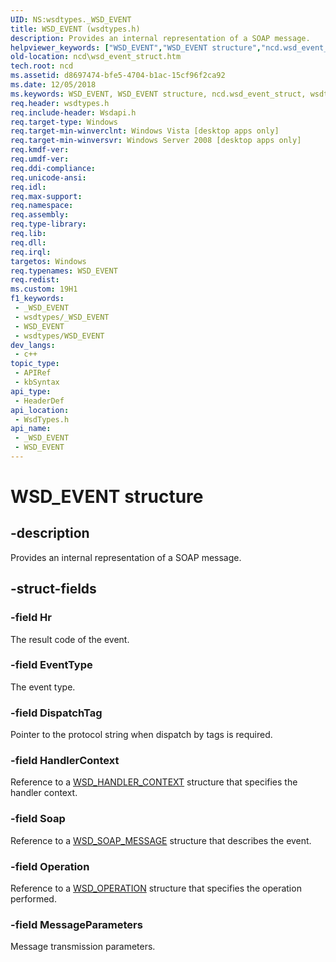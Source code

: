 ```yaml
---
UID: NS:wsdtypes._WSD_EVENT
title: WSD_EVENT (wsdtypes.h)
description: Provides an internal representation of a SOAP message.
helpviewer_keywords: ["WSD_EVENT","WSD_EVENT structure","ncd.wsd_event_struct","wsdtypes/WSD_EVENT"]
old-location: ncd\wsd_event_struct.htm
tech.root: ncd
ms.assetid: d8697474-bfe5-4704-b1ac-15cf96f2ca92
ms.date: 12/05/2018
ms.keywords: WSD_EVENT, WSD_EVENT structure, ncd.wsd_event_struct, wsdtypes/WSD_EVENT
req.header: wsdtypes.h
req.include-header: Wsdapi.h
req.target-type: Windows
req.target-min-winverclnt: Windows Vista [desktop apps only]
req.target-min-winversvr: Windows Server 2008 [desktop apps only]
req.kmdf-ver: 
req.umdf-ver: 
req.ddi-compliance: 
req.unicode-ansi: 
req.idl: 
req.max-support: 
req.namespace: 
req.assembly: 
req.type-library: 
req.lib: 
req.dll: 
req.irql: 
targetos: Windows
req.typenames: WSD_EVENT
req.redist: 
ms.custom: 19H1
f1_keywords:
 - _WSD_EVENT
 - wsdtypes/_WSD_EVENT
 - WSD_EVENT
 - wsdtypes/WSD_EVENT
dev_langs:
 - c++
topic_type:
 - APIRef
 - kbSyntax
api_type:
 - HeaderDef
api_location:
 - WsdTypes.h
api_name:
 - _WSD_EVENT
 - WSD_EVENT
---
```


# WSD_EVENT structure


## -description

Provides an internal representation of a SOAP message.

## -struct-fields

### -field Hr

The result code of the event.

### -field EventType

The event type.

### -field DispatchTag

Pointer to the protocol string when dispatch by tags is required.

### -field HandlerContext

Reference to a <a href="/windows/desktop/api/wsdtypes/ns-wsdtypes-wsd_handler_context">WSD_HANDLER_CONTEXT</a> structure that specifies the handler context.

### -field Soap

Reference to a <a href="/windows/desktop/api/wsdtypes/ns-wsdtypes-wsd_soap_message">WSD_SOAP_MESSAGE</a> structure that describes the event.

### -field Operation

Reference to a <a href="/windows/desktop/api/wsdtypes/ns-wsdtypes-wsd_operation">WSD_OPERATION</a> structure that specifies the operation performed.

### -field MessageParameters

Message transmission parameters.

